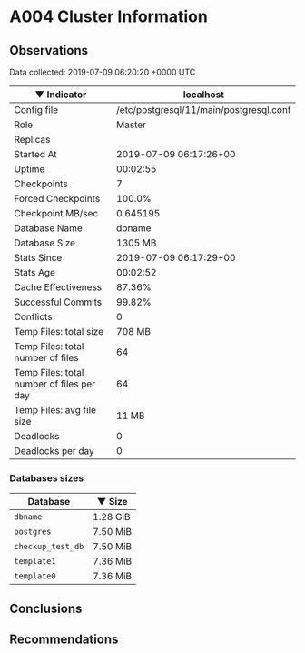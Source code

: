 # A004 Cluster Information #

## Observations ##
Data collected: 2019-07-09 06:20:20 +0000 UTC  

|&#9660;&nbsp;Indicator | localhost |
|--------|-------|
|Config file |/etc/postgresql/11/main/postgresql.conf|
|Role |Master|
|Replicas ||
|Started At |2019-07-09&nbsp;06:17:26+00|
|Uptime |00:02:55|
|Checkpoints |7|
|Forced Checkpoints |100.0%|
|Checkpoint MB/sec |0.645195|
|Database Name |dbname|
|Database Size |1305&nbsp;MB|
|Stats Since |2019-07-09&nbsp;06:17:29+00|
|Stats Age |00:02:52|
|Cache Effectiveness |87.36%|
|Successful Commits |99.82%|
|Conflicts |0|
|Temp Files: total size |708&nbsp;MB|
|Temp Files: total number of files |64|
|Temp Files: total number of files per day |64|
|Temp Files: avg file size |11&nbsp;MB|
|Deadlocks |0|
|Deadlocks per day |0|


### Databases sizes ###

| Database | &#9660;&nbsp;Size |
|----------|--------|
| `dbname` | 1.28&nbsp;GiB |
| `postgres` | 7.50&nbsp;MiB |
| `checkup_test_db` | 7.50&nbsp;MiB |
| `template1` | 7.36&nbsp;MiB |
| `template0` | 7.36&nbsp;MiB |


## Conclusions ##


## Recommendations ##

